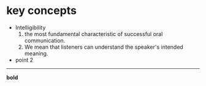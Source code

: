 # key concepts
+ Intelligibility 
  1. the most fundamental characteristic of successful oral communication. 
  2. We mean that listeners can understand the speaker's intended meaning.
+ point 2
-----
**bold**
